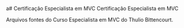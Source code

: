 a# Certificação Especialista em MVC
Certificação Especialista em MVC

Arquivos fontes do Curso Especialista em MVC do Thulio Bittencourt.
